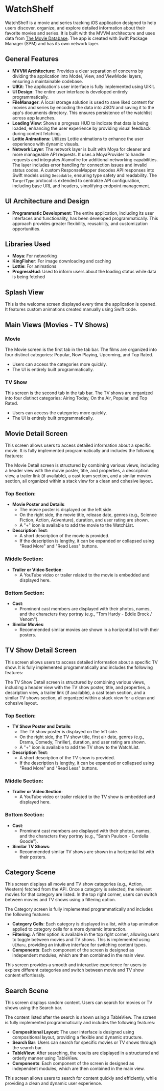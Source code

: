 # WatchShelf

WatchShelf is a movie and series tracking iOS application designed to help users discover, organize, and explore detailed information about their favorite movies and series. It is built with the MVVM architecture and uses data from  [The Movie Database](https://www.themoviedb.org/). The app is created with Swift Package Manager (SPM) and has its own network layer.

## General Features

- **MVVM Architecture**: Provides a clear separation of concerns by dividing the application into Model, View, and ViewModel layers, ensuring a maintainable codebase.
- **UIKit**: The application's user interface is fully implemented using UIKit.
- **UI Design**: The entire user interface is developed entirely programmatically.
- **FileManager**: A local storage solution is used to save liked content for movies and series by encoding the data into JSON and saving it to the app's documents directory. This ensures persistence of the watchlist across app launches.
- **Loading View**: Shows a progress HUD to indicate that data is being loaded, enhancing the user experience by providing visual feedback during content fetching.
- **Lottie Animations**: Utilizes Lottie animations to enhance the user experience with dynamic visuals.
- **Network Layer**: The network layer is built with Moya for cleaner and more manageable API requests. It uses a MoyaProvider to handle requests and integrates Alamofire for additional networking capabilities. The layer includes error handling for connection issues and invalid status codes. A custom ResponseMapper decodes API responses into Swift models using `Decodable`, ensuring type safety and readability. The `TargetType` protocol is extended to centralize API configuration, including base URL and headers, simplifying endpoint management.

## UI Architecture and Design

- **Programmatic Development**: The entire application, including its user interfaces and functionality, has been developed programmatically. This approach provides greater flexibility, reusability, and customization opportunities.

## Libraries Used

- **Moya**: For networking
- **KingFisher**: For image downloading and caching
- **Lottie**: For animations
- **ProgressHud**: Used to inform users about the loading status while data is being fetched

## Splash View

This is the welcome screen displayed every time the application is opened. It features custom animations created manually using Swift code.

## Main Views (Movies - TV Shows)

### Movie

The Movie screen is the first tab in the tab bar. The films are organized into four distinct categories: Popular, Now Playing, Upcoming, and Top Rated.
- Users can access the categories more quickly.
- The UI is entirely built programmatically.

### TV Show

This screen is the second tab in the tab bar. The TV shows are organized into four distinct categories: Airing Today, On the Air, Popular, and Top Rated.
- Users can access the categories more quickly.
- The UI is entirely built programmatically.

## Movie Detail Screen

This screen allows users to access detailed information about a specific movie. It is fully implemented programmatically and includes the following features:

The Movie Detail screen is structured by combining various views, including a header view with the movie poster, title, and properties, a description view, a trailer link (if available), a cast team section, and a similar movies section, all organized within a stack view for a clean and cohesive layout.

### Top Section:
- **Movie Poster and Details**:
  - The movie poster is displayed on the left side.
  - On the right side, the movie title, release date, genres (e.g., Science Fiction, Action, Adventure), duration, and user rating are shown.
  - A "+" icon is available to add the movie to the WatchList.
- **Description Text**:
  - A short description of the movie is provided.
  - If the description is lengthy, it can be expanded or collapsed using "Read More" and "Read Less" buttons.

### Middle Section:
- **Trailer or Video Section**:
  - A YouTube video or trailer related to the movie is embedded and displayed here.

### Bottom Section:
- **Cast**:
  - Prominent cast members are displayed with their photos, names, and the characters they portray (e.g., "Tom Hardy - Eddie Brock / Venom").
- **Similar Movies**:
  - Recommended similar movies are shown in a horizontal list with their posters.

## TV Show Detail Screen

This screen allows users to access detailed information about a specific TV show. It is fully implemented programmatically and includes the following features:

The TV Show Detail screen is structured by combining various views, including a header view with the TV show poster, title, and properties, a description view, a trailer link (if available), a cast team section, and a similar TV shows section, all organized within a stack view for a clean and cohesive layout.

### Top Section:
- **TV Show Poster and Details**:
  - The TV show poster is displayed on the left side.
  - On the right side, the TV show title, first air date, genres (e.g., Drama, Comedy, Thriller), duration, and user rating are shown.
  - A "+" icon is available to add the TV show to the WatchList.
- **Description Text**:
  - A short description of the TV show is provided.
  - If the description is lengthy, it can be expanded or collapsed using "Read More" and "Read Less" buttons.

### Middle Section:
- **Trailer or Video Section**:
  - A YouTube video or trailer related to the TV show is embedded and displayed here.

### Bottom Section:
- **Cast**:
  - Prominent cast members are displayed with their photos, names, and the characters they portray (e.g., "Sarah Paulson - Cordelia Goode").
- **Similar TV Shows**:
  - Recommended similar TV shows are shown in a horizontal list with their posters.

## Category Scene

This screen displays all movie and TV show categories (e.g., Action, Western) fetched from the API. Once a category is selected, the relevant movies for that category are listed. In the top right corner, users can switch between movies and TV shows using a filtering option.

The Category screen is fully implemented programmatically and includes the following features:
- **Category Cells**: Each category is displayed in a list, with a tap animation applied to category cells for a more dynamic interaction.
- **Filtering**: A filter option is available in the top right corner, allowing users to toggle between movies and TV shows. This is implemented using `UIMenu`, providing an intuitive interface for switching content types.
- **Components**: Each component of the screen is designed as independent modules, which are then combined in the main view.

This screen provides a smooth and interactive experience for users to explore different categories and switch between movie and TV show content effortlessly.

## Search Scene

This screen displays random content. Users can search for movies or TV shows using the Search bar.

The content listed after the search is shown using a TableView. The screen is fully implemented programmatically and includes the following features:
- **Compositional Layout**: The user interface is designed using compositional layout, providing a flexible and dynamic structure.
- **Search Bar**: Users can search for specific movies or TV shows through the search bar.
- **TableView**: After searching, the results are displayed in a structured and orderly manner using TableView.
- **Components**: Each component of the screen is designed as independent modules, which are then combined in the main view.

This screen allows users to search for content quickly and efficiently, while providing a clean and dynamic user experience.
